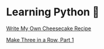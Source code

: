 # Learning Python 🐍

[Write My Own Cheesecake Recipe](https://elisabethirgens.github.io/notes/2018/01/cheesecake/)

[Make Three in a Row, Part 1](https://elisabethirgens.github.io/notes/2018/02/game/)
